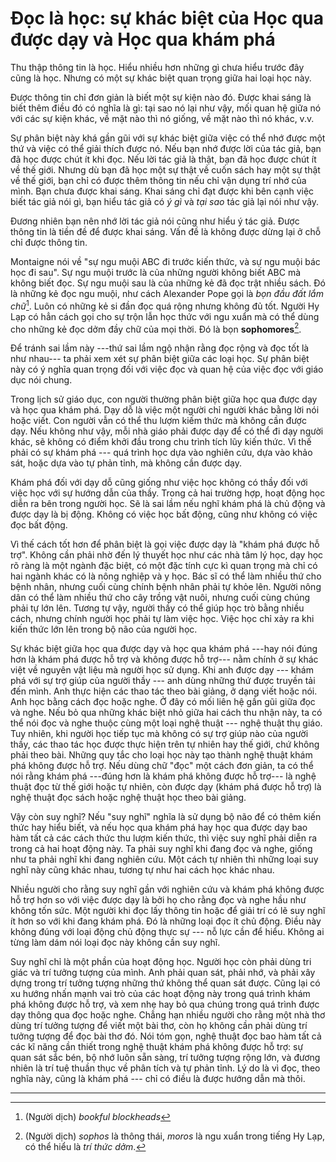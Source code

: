 # Đọc là học: sự khác biệt của Học qua được dạy và Học qua khám phá

Thu thập thông tin là học. Hiểu nhiều hơn những gì chưa hiểu trước đây cũng là 
học. Nhưng có một sự khác biệt quan trọng giữa hai loại học này.

Được thông tin chỉ đơn giản là biết một sự kiện nào đó. Được khai sáng là biết thêm
điều đó có nghĩa là gì: tại sao nó lại như vậy, mối quan hệ giữa nó với các 
sự kiện khác, về mặt nào thì nó giống, về mặt nào thì nó khác, v.v.

Sự phân biệt này khá gần gũi với sự khác biệt giữa việc có thể nhớ được một thứ
và việc có thể giải thích được nó. Nếu bạn nhớ được lời của tác giả, bạn đã học
được chút ít khi đọc. Nếu lời tác giả là thật, bạn đã học được chút ít về thế giới.
Nhưng dù bạn đã học một sự thật về cuốn sách hay một sự thật về thế giới, bạn
chỉ có được thêm thông tin nếu chỉ vận dụng trí nhớ của mình. Bạn chưa được khai
sáng. Khai sáng chỉ đạt được khi bên cạnh việc biết tác giả nói gì,  bạn hiểu 
tác giả có *ý gì* và *tại sao* tác giả lại nói như vậy.

Đương nhiên bạn nên nhớ lời tác giả nói cũng như hiểu ý tác giả. Được thông tin
là tiền đề để được khai sáng. Vấn đề là không được dừng lại ở chỗ chỉ được thông tin.

Montaigne nói về "sự ngu muội ABC đi trước kiến thức, và sự ngu muội bác học đi sau".
Sự ngu muội trước là của những người không biết ABC mà không biết đọc. Sự ngu muội
sau là của những kẻ đã đọc trật nhiều sách. Đó là những kẻ đọc ngu muội, như cách
Alexander Pope gọi là *bọn đầu đất lắm chữ*[^1]. Luôn có những kẻ si đần đọc
quá rộng nhưng không đủ tốt. Người Hy Lạp có hẳn cách gọi cho sự trộn lẫn học thức
với ngu xuẩn mà có thể dùng cho những kẻ đọc dởm đầy chữ của mọi thời. Đó là bọn
**sophomores**[^2].

Để tránh sai lầm này ---thứ sai lầm ngộ nhận rằng đọc rộng và đọc tốt là như nhau---
ta phải xem xét sự phân biệt giữa các loại học. Sự phân biệt này có ý nghĩa
quan trọng đối với việc đọc và quan hệ của việc đọc với giáo dục nói chung.

Trong lịch sử giáo dục, con người thường phân biệt giữa học qua được dạy và học
qua khám phá. Dạy dỗ là việc một người chỉ người khác bằng lời nói hoặc viết.
Con người vẫn có thể thu lượm kiếm thức mà không cần được dạy. Nếu không như vậy,
mỗi nhà giáo phải được dạy để có thể đi dạy người khác, sẽ không có điểm khởi
đầu trong chu trình tích lũy kiến thức. Vì thế phải có sự khám phá --- quá trình
học dựa vào nghiên cứu, dựa vào khảo sát, hoặc dựa vào tự phản tỉnh, mà không cần
được dạy.

Khám phá đối với dạy dỗ cũng giống như việc học không có thầy đối với việc học
với sự hướng dẫn của thầy. Trong cả hai trường hợp, hoạt động học diễn ra bên trong
người học. Sẽ là sai lầm nếu nghĩ khám phá là chủ động và được dạy là bị động.
Không có việc học bất động, cũng như không có việc đọc bất động.

Vì thế cách tốt hơn để phân biệt là gọi việc được dạy là "khám phá được hỗ trợ". 
Không cần phải nhờ đến lý thuyết học như các nhà tâm lý học, dạy học rõ ràng là một
ngành đặc biệt, có một đặc tính cực kì quan trọng mà chỉ có hai ngành khác có 
là nông nghiệp và y học. Bác sĩ có thể làm nhiều thứ cho bệnh nhân, nhưng 
cuối cùng chính bệnh nhân phải tự khỏe lên. Người nông dân có thể làm nhiều
thứ cho cây trồng vật nuôi, nhưng cuối cùng chúng phải tự lớn lên. Tương tự vậy,
người thầy có thể giúp học trò bằng nhiều cách, nhưng chính người học phải tự
làm việc học. Việc học chỉ xảy ra khi kiến thức lớn lên trong bộ não của người học.

Sự khác biệt giữa học qua được dạy và học qua khám phá ---hay nói đúng hơn là
khám phá được hỗ trợ và không được hỗ trợ--- nằm chính ở sự khác việt về nguyên
vật liệu mà người học sử dụng. Khi anh được dạy --- khám phá với sự trợ giúp
của người thầy --- anh dùng những thứ được truyền tải đến mình. Anh thực hiện
các thao tác theo bài giảng, ở dạng viết hoặc nói. Anh học bằng cách đọc hoặc nghe.
Ở đây có mối liên hệ gần gũi giữa đọc và nghe. Nếu bỏ qua những khác biệt nhỏ giữa
hai cách thu nhận này, ta có thể nói đọc và nghe thuộc cùng một loại nghệ thuật ---
nghệ thuật thụ giáo. Tuy nhiên, khi người học tiếp tục mà không có sự trợ giúp nào
của người thầy, các thao tác học được thực hiện trên tự nhiên hay thế giới, chứ
không phải theo bài. Những quy tắc cho loại học này tạo thành nghệ thuật khám phá
không được hỗ trợ. Nếu dùng chữ "đọc" một cách đơn giản, ta có thể nói rằng
khám phá ---đúng hơn là khám phá không được hỗ trợ--- là nghệ thuật đọc từ thế giới
hoặc tự nhiên, còn được dạy (khám phá được hỗ trợ) là nghệ thuật đọc sách hoặc
nghệ thuật học theo bài giảng.

Vậy còn suy nghĩ? Nếu "suy nghĩ" nghĩa là sử dụng bộ não để có thêm kiến thức
hay hiểu biết, và nếu học qua khám phá hay học qua được dạy bao hàm tất cả
các cách thức thu lượm kiến thức, thì việc suy nghĩ phải diễn ra trong cả hai
hoạt động này. Ta phải suy nghĩ khi đang đọc và nghe, giống như ta phải nghĩ khi
đang nghiên cứu. Một cách tự nhiên thì những loại suy nghĩ này cũng khác nhau,
tương tự như hai cách học khác nhau.

Nhiều người cho rằng suy nghĩ gần với nghiên cứu và khám phá không được hỗ trợ
hơn so với việc được dạy là bởi họ cho rằng đọc và nghe hầu như không tốn sức.
Một người khi đọc lấy thông tin hoặc để giải trí có lẽ suy nghĩ ít hơn so với
khi đang khám phá. Đó là những loại đọc ít chủ động. Điều này không đúng với
loại động chủ động thực sự --- nỗ lực cần để hiểu. Không ai từng làm dám nói 
loại đọc này không cần suy nghĩ.

Suy nghĩ chỉ là một phần của hoạt động học. Người học còn phải dùng tri giác và
trí tưởng tượng của mình. Anh phải quan sát, phải nhớ, và phải xây dựng trong trí
tưởng tượng những thứ không thể quan sát được. Cũng lại có xu hướng nhấn mạnh
vai trò của các hoạt động này trong quá trình khám phá không được hỗ trợ, và
xem nhẹ hay bỏ qua chúng trong quá trình được dạy thông qua đọc hoặc nghe.
Chẳng hạn nhiều người cho rằng một nhà thơ dùng trí tưởng tượng để viết một 
bài thơ, còn họ không cần phải dùng trí tưởng tượng để đọc bài thơ đó. 
Nói tóm gọn, nghệ thuật đọc bao hàm tất cả các kĩ năng cần thiết trong nghệ thuật
khám phá không được hỗ trợ: sự quan sát sắc bén, bộ nhớ luôn sẵn sàng, trí tưởng
tượng rộng lớn, và đương nhiên là trí tuệ thuần thục về phân tích và tự phản tỉnh.
Lý do là vì đọc, theo nghĩa này, cũng là khám phá --- chỉ có điều là được
hướng dẫn mà thôi.

---

[^1]: (Người dịch) *bookful blockheads*
[^2]: (Người dịch) *sophos* là thông thái, *moros* là ngu xuẩn trong tiếng Hy Lạp, có thể hiểu là *trí thức dởm*.